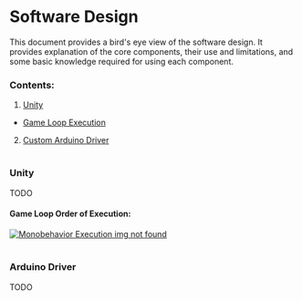 # Software Design

This document provides a bird's eye view of the software design. It provides explanation of the core components, their use and limitations, and some basic knowledge required for using each component.

### Contents:

1. [Unity](#unity)
  - [Game Loop Execution](#game-loop-order-of-execution)
2. [Custom Arduino Driver](#arduino-driver)

#

### Unity

TODO

#### Game Loop Order of Execution:

[![Monobehavior Execution img not found](https://docs.unity3d.com/uploads/Main/monobehaviour_flowchart.svg)](https://github.com/ReGameVR/FITBoard-documentation/blob/master/images/unity/monobehaviour_flowchart.pdf)

#

### Arduino Driver

TODO
